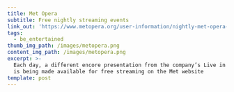 ```yaml
---
title: Met Opera
subtitle: Free nightly streaming events
link_out: 'https://www.metopera.org/user-information/nightly-met-opera-streams/'
tags:
  - be_entertained
thumb_img_path: /images/metopera.png
content_img_path: /images/metopera.png
excerpt: >-
  Each day, a different encore presentation from the company’s Live in HD series
  is being made available for free streaming on the Met website
template: post
---
```

